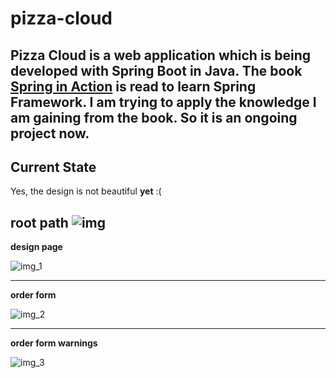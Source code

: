 # pizza-cloud
Pizza Cloud is a web application which is being developed with Spring Boot in Java. The book [Spring in Action](https://www.manning.com/books/spring-in-action-fifth-edition) is read to learn Spring Framework.
I am trying to apply the knowledge I am gaining from the book. So it is an ongoing project now.
---
## Current State
Yes, the design is not beautiful **yet** :(

**root path**
![img](https://user-images.githubusercontent.com/89942570/210180151-a69467b1-cc18-45fd-b475-50000ef685fb.png)
---

**design page**

![img_1](https://user-images.githubusercontent.com/89942570/223546119-a381326d-43cc-427b-8b1e-73de43053192.png)

---

**order form**

![img_2](https://user-images.githubusercontent.com/89942570/223546150-cf04c78a-89e4-4254-acf6-9fe1622e63ad.png)

---

**order form warnings**

![img_3](https://user-images.githubusercontent.com/89942570/223546915-7b077319-12fc-4961-83a1-61eb3ebcc2b5.png)
